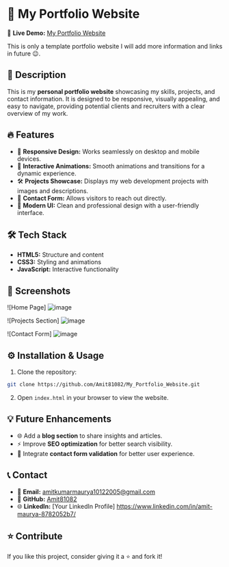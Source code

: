 # 🚀 My Portfolio Website

🔗 **Live Demo:** [My Portfolio Website](https://amit81082.github.io/My_Portfolio_Website)

This is only a template portfolio website I will add more information and links in future 😉.

## 📌 Description
This is my **personal portfolio website** showcasing my skills, projects, and contact information. It is designed to be responsive, visually appealing, and easy to navigate, providing potential clients and recruiters with a clear overview of my work.

## 🔥 Features
- 🎯 **Responsive Design:** Works seamlessly on desktop and mobile devices.
- 🌟 **Interactive Animations:** Smooth animations and transitions for a dynamic experience.
- 🛠️ **Projects Showcase:** Displays my web development projects with images and descriptions.
- 📱 **Contact Form:** Allows visitors to reach out directly.
- 🎨 **Modern UI:** Clean and professional design with a user-friendly interface.

## 🛠️ Tech Stack
- **HTML5:** Structure and content
- **CSS3:** Styling and animations
- **JavaScript:** Interactive functionality

## 📸 Screenshots
![Home Page]  ![image](https://github.com/user-attachments/assets/44a522ce-cba5-43db-b350-ada7c98a5e89)

![Projects Section] ![image](https://github.com/user-attachments/assets/283d96ca-a901-4f42-8372-42a97fc153a2)

![Contact Form]  ![image](https://github.com/user-attachments/assets/483162b6-bba1-4ee4-b7af-a96ecc67447c)


## ⚙️ Installation & Usage
1. Clone the repository:
```bash
git clone https://github.com/Amit81082/My_Portfolio_Website.git
```
2. Open `index.html` in your browser to view the website.

## 💡 Future Enhancements
- 🌐 Add a **blog section** to share insights and articles.
- ⚡ Improve **SEO optimization** for better search visibility.
- 🎯 Integrate **contact form validation** for better user experience.

## 📞 Contact
- 📧 **Email:** amitkumarmaurya10122005@gmail.com 
- 💼 **GitHub:** [Amit81082](https://github.com/Amit81082)
- 🌐 **LinkedIn:** [Your LinkedIn Profile] https://www.linkedin.com/in/amit-maurya-8782052b7/

## ⭐ Contribute
If you like this project, consider giving it a ⭐ and fork it!
